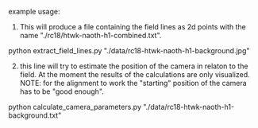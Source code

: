 example usage:

1. This will produce a file containing the field lines as 2d points with the name "./rc18/htwk-naoth-h1-combined.txt".

python extract_field_lines.py "./data/rc18-htwk-naoth-h1-background.jpg"

2. this line will try to estimate the position of the camera in relaton to the field. 
At the moment the results of the calculations are only visualized.
NOTE: for the alignment to work the "starting" position of the camera has to be "good enough".

python calculate_camera_parameters.py "./data/rc18-htwk-naoth-h1-background.txt"


